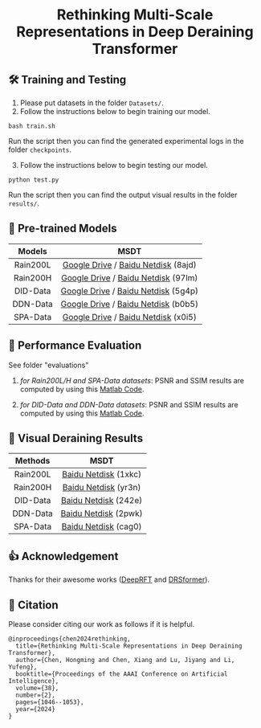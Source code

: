 <div align="center">

# Rethinking Multi-Scale Representations in Deep Deraining Transformer

</div>

<!-- > Rethinking Multi-Scale Representations in Deep Deraining Transformer -->


## 🛠️ Training and Testing
1. Please put datasets in the folder `Datasets/`.
2. Follow the instructions below to begin training our model.
```
bash train.sh
```
Run the script then you can find the generated experimental logs in the folder `checkpoints`.

3. Follow the instructions below to begin testing our model.
```
python test.py
```
Run the script then you can find the output visual results in the folder `results/`.


## 🤖 Pre-trained Models
| Models | MSDT |
|:-----: |:-----: |
| Rain200L | [Google Drive](https://drive.google.com/file/d/1qk8pUq7oM4Z4v2X-qmWJpE2LmUuweL4_/view?usp=drive_link) / [Baidu Netdisk](https://pan.baidu.com/s/1jikJhCuv51bvkl9vF2AkKw?pwd=8ajd) (8ajd) 
| Rain200H | [Google Drive](https://drive.google.com/file/d/1y8gjAvnt0kkf1dSEyauVFu2weLi53LmF/view?usp=drive_link) / [Baidu Netdisk](https://pan.baidu.com/s/1jr01T_hzl8K_h2VksrmlFQ?pwd=97lm) (97lm) 
| DID-Data | [Google Drive](https://drive.google.com/file/d/1RDvMFZn57UFrkeeojRHXwR7YbvXSGR5i/view?usp=drive_link) / [Baidu Netdisk](https://pan.baidu.com/s/1PJrRTDsG4vL4XwhNd8kfHg?pwd=5g4p) (5g4p) 
| DDN-Data | [Google Drive](https://drive.google.com/file/d/1p7FVQuZSw4n0nXEvLrsJPtYxzlMyOCK0/view?usp=drive_link) / [Baidu Netdisk](https://pan.baidu.com/s/1Y3YRkNO40m6bII-R3-Hi4g?pwd=b0b5) (b0b5) 
| SPA-Data | [Google Drive](https://drive.google.com/file/d/1hEpYFrFG0qhKassfYAZmXwUnNUYmGMLs/view?usp=drive_link) / [Baidu Netdisk](https://pan.baidu.com/s/1CO7wlaZyhu2egjfdaavFeQ?pwd=x0i5) (x0i5) 


## 🚨 Performance Evaluation
See folder "evaluations" 

1) *for Rain200L/H and SPA-Data datasets*: 
PSNR and SSIM results are computed by using this [Matlab Code](https://github.com/sauchm/MSDT/tree/main/evaluations/Evalution_Rain200L_Rain200H_SPA-Data).

2) *for DID-Data and DDN-Data datasets*: 
PSNR and SSIM results are computed by using this [Matlab Code](https://github.com/sauchm/MSDT/tree/main/evaluations/Evaluation_DID-Data_DDN-Data).



## 🚀 Visual Deraining Results

| Methods | MSDT |
|:-----: |:-----: |
| Rain200L | [Baidu Netdisk](https://pan.baidu.com/s/1us3smvwhAe3azJPnunWs8w?pwd=1xkc) (1xkc) 
| Rain200H | [Baidu Netdisk](https://pan.baidu.com/s/1S__NNB0jV2ING2ngR0PjiA?pwd=yr3n) (yr3n) 
| DID-Data | [Baidu Netdisk](https://pan.baidu.com/s/1Rif4QC1AuDF4ccHteg_A4A?pwd=242e) (242e) 
| DDN-Data | [Baidu Netdisk](https://pan.baidu.com/s/1JFHyrTMSdsFotOJ6pKokow?pwd=2pwk) (2pwk) 
| SPA-Data | [Baidu Netdisk](https://pan.baidu.com/s/14fSFf_T7AOD44ktso56Rxw?pwd=cag0) (cag0) 


## 👍 Acknowledgement
Thanks for their awesome works ([DeepRFT](https://github.com/INVOKERer/DeepRFT) and [DRSformer](https://github.com/cschenxiang/DRSformer)).

## 📘 Citation
Please consider citing our work as follows if it is helpful.
```
@inproceedings{chen2024rethinking,
  title={Rethinking Multi-Scale Representations in Deep Deraining Transformer},
  author={Chen, Hongming and Chen, Xiang and Lu, Jiyang and Li, Yufeng},
  booktitle={Proceedings of the AAAI Conference on Artificial Intelligence},
  volume={38},
  number={2},
  pages={1046--1053},
  year={2024}
}
```

